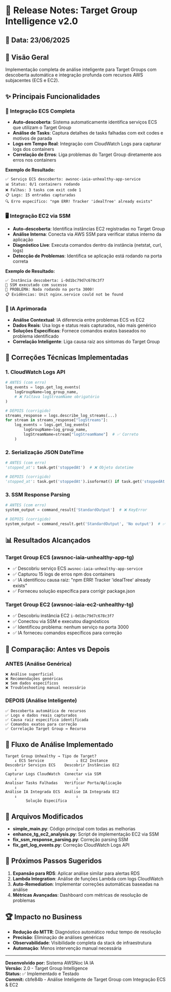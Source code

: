 # 🎯 Release Notes: Target Group Intelligence v2.0

## 📅 Data: 23/06/2025

## 🚀 Visão Geral
Implementação completa de análise inteligente para Target Groups com descoberta automática e integração profunda com recursos AWS subjacentes (ECS e EC2).

## ✨ Principais Funcionalidades

### 🐳 **Integração ECS Completa**
- **Auto-descoberta**: Sistema automaticamente identifica serviços ECS que utilizam o Target Group
- **Análise de Tasks**: Captura detalhes de tasks falhadas com exit codes e motivos de parada
- **Logs em Tempo Real**: Integração com CloudWatch Logs para capturar logs dos containers
- **Correlação de Erros**: Liga problemas do Target Group diretamente aos erros nos containers

**Exemplo de Resultado:**
```
✅ Serviço ECS descoberto: awsnoc-iaia-unhealthy-app-service
📊 Status: 0/1 containers rodando
❌ Falhas: 3 tasks com exit code 1
📋 Logs: 15 entradas capturadas
🔍 Erro específico: "npm ERR! Tracker 'idealTree' already exists"
```

### 🖥️ **Integração EC2 via SSM**
- **Auto-descoberta**: Identifica instâncias EC2 registradas no Target Group
- **Análise Interna**: Conecta via AWS SSM para verificar status interno da aplicação
- **Diagnóstico Live**: Executa comandos dentro da instância (netstat, curl, logs)
- **Detecção de Problemas**: Identifica se aplicação está rodando na porta correta

**Exemplo de Resultado:**
```
✅ Instância descoberta: i-0d1bc79d7c678c3f7
🔗 SSM executado com sucesso
🚨 PROBLEMA: Nada rodando na porta 3000!
📋 Evidências: Unit nginx.service could not be found
```

### 🧠 **IA Aprimorada**
- **Análise Contextual**: IA diferencia entre problemas ECS vs EC2
- **Dados Reais**: Usa logs e status reais capturados, não mais genérico
- **Soluções Específicas**: Fornece comandos exatos baseados no problema identificado
- **Correlação Inteligente**: Liga causa raiz aos sintomas do Target Group

## 🔧 Correções Técnicas Implementadas

### 1. **CloudWatch Logs API**
```python
# ANTES (com erro)
log_events = logs.get_log_events(
    logGroupName=log_group_name,
    # ❌ Faltava logStreamName obrigatório
)

# DEPOIS (corrigido)
streams_response = logs.describe_log_streams(...)
for stream in streams_response["logStreams"]:
    log_events = logs.get_log_events(
        logGroupName=log_group_name,
        logStreamName=stream["logStreamName"]  # ✅ Correto
    )
```

### 2. **Serialização JSON DateTime**
```python
# ANTES (com erro)
'stopped_at': task.get('stoppedAt')  # ❌ Objeto datetime

# DEPOIS (corrigido)  
'stopped_at': task.get('stoppedAt').isoformat() if task.get('stoppedAt') else None  # ✅ String ISO
```

### 3. **SSM Response Parsing**
```python
# ANTES (com erro)
system_output = command_result['StandardOutput']  # ❌ KeyError

# DEPOIS (corrigido)
system_output = command_result.get('StandardOutput', 'No output')  # ✅ Seguro
```

## 📊 Resultados Alcançados

### **Target Group ECS (awsnoc-iaia-unhealthy-app-tg)**
- ✅ Descobriu serviço ECS `awsnoc-iaia-unhealthy-app-service`
- ✅ Capturou 15 logs de erros npm dos containers
- ✅ IA identificou causa raiz: "npm ERR! Tracker 'idealTree' already exists"
- ✅ Forneceu solução específica para corrigir package.json

### **Target Group EC2 (awsnoc-iaia-ec2-unhealthy-tg)**
- ✅ Descobriu instância EC2 `i-0d1bc79d7c678c3f7`
- ✅ Conectou via SSM e executou diagnósticos
- ✅ Identificou problema: nenhum serviço na porta 3000
- ✅ IA forneceu comandos específicos para correção

## 🎯 Comparação: Antes vs Depois

### **ANTES (Análise Genérica)**
```
❌ Análise superficial
❌ Recomendações genéricas 
❌ Sem dados específicos
❌ Troubleshooting manual necessário
```

### **DEPOIS (Análise Inteligente)**
```
✅ Descoberta automática de recursos
✅ Logs e dados reais capturados
✅ Causa raiz específica identificada
✅ Comandos exatos para correção
✅ Correlação Target Group ↔ Recurso
```

## 🔄 Fluxo de Análise Implementado

```
Target Group Unhealthy → Tipo de Target?
    ↓ ECS Service              ↓ EC2 Instance
Descobrir Serviços ECS    Descobrir Instâncias EC2
    ↓                          ↓
Capturar Logs CloudWatch  Conectar via SSM
    ↓                          ↓
Analisar Tasks Falhadas   Verificar Porta/Aplicação
    ↓                          ↓
Análise IA Integrada ECS  Análise IA Integrada EC2
    ↓                          ↓
         Solução Específica
```

## 📁 Arquivos Modificados

- **simple_main.py**: Código principal com todas as melhorias
- **enhance_tg_ec2_analysis.py**: Script de implementação EC2 via SSM
- **fix_ssm_response_parsing.py**: Correção parsing SSM
- **fix_get_log_events.py**: Correção CloudWatch Logs API

## 🚀 Próximos Passos Sugeridos

1. **Expansão para RDS**: Aplicar análise similar para alertas RDS
2. **Lambda Integration**: Análise de funções Lambda com logs CloudWatch
3. **Auto-Remediation**: Implementar correções automáticas baseadas na análise
4. **Métricas Avançadas**: Dashboard com métricas de resolução de problemas

## 🏆 Impacto no Business

- **Redução do MTTR**: Diagnóstico automático reduz tempo de resolução
- **Precisão**: Eliminação de análises genéricas
- **Observabilidade**: Visibilidade completa da stack de infraestrutura
- **Automação**: Menos intervenção manual necessária

---

**Desenvolvido por:** Sistema AWSNoc IA IA  
**Versão:** 2.0 - Target Group Intelligence  
**Status:** ✅ Implementado e Testado  
**Commit:** cbfe84b - Análise Inteligente de Target Group com Integração ECS & EC2
